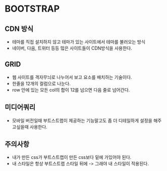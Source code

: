 # BOOTSTRAP


## CDN 방식

* 테마를 직접 설치하지 않고 테마가 있는 사이트에서 테마를 불러오는 방식
* 네이버, 다음, 트위터 등등 많은 사이트들이 CDN방식을 사용한다.


## GRID
* 웹 사이트를 격자무늬로 나누어서 보고 요소를 배치하는 기술이다.
* 한줄을 12개의 컬럼으로 나눈다.
* row 안에 있는 모든 col의 합이 12를 넘으면 다음 줄로 넘어간다.


## 미디어쿼리
* 모바일 버전일때 부트스트랩이 제공하는 기능말고도 좀 더 디테일하게 설정을 해주고싶을때 사용한다.

## 주의사항
* 내가 만든 css가 부트스트랩이 만든 css보다 밑에 가있어야 된다.
* 내 스타일은 항상 부트스트랩 스타일 뒤에 -> 그래야 내 스타일이 적용된다.
